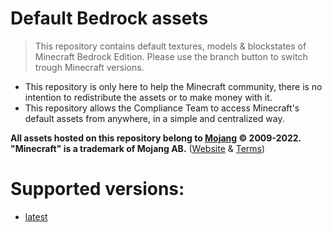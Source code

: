 # Default Bedrock assets

> This repository contains default textures, models & blockstates of Minecraft Bedrock Edition.
> Please use the branch button to switch trough Minecraft versions.

- This repository is only here to help the Minecraft community, there is no intention to redistribute the assets or to make money with it.
- This repository allows the Compliance Team to access Minecraft's default assets from anywhere, in a simple and centralized way.

**All assets hosted on this repository belong to [Mojang](https://github.com/Mojang) © 2009-2022. "Minecraft" is a trademark of Mojang AB.**
([Website](https://www.minecraft.net/) & [Terms](https://account.mojang.com/terms))

# Supported versions:
- [latest](https://github.com/CompliBot/Default-Bedrock/tree/bedrock-latest)
